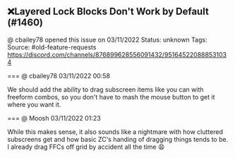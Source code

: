 ## ❌Layered Lock Blocks Don't Work by Default (#1460)
@ cbailey78 opened this issue on 03/11/2022
Status: unknown
Tags: 
Source: #old-feature-requests https://discord.com/channels/876899628556091432/951645220888531034


=== @ cbailey78 03/11/2022 00:58

We should add the ability to drag subscreen items like you can with freeform combos, so you don't have to mash the mouse button to get it where you want it.

=== @ Moosh 03/11/2022 01:23

While this makes sense, it also sounds like a nightmare with how cluttered subscreens get and how basic ZC's handing of dragging things tends to be. I already drag FFCs off grid by accident  all the time 😩
